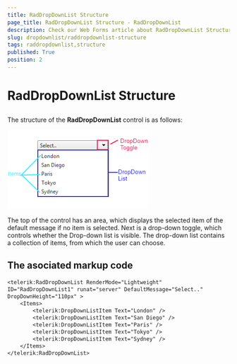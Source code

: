 ```yaml
---
title: RadDropDownList Structure
page_title: RadDropDownList Structure - RadDropDownList
description: Check our Web Forms article about RadDropDownList Structure.
slug: dropdownlist/raddropdownlist-structure
tags: raddropdownlist,structure
published: True
position: 2
---
```


# RadDropDownList Structure



## 

The structure of the **RadDropDownList** control is as follows:

![dropdownlist-overview-structure](images/dropdownlist-overview-structure.png)

The top of the control has an area, which displays the selected item of the default message if no item is selected. Next is a drop-down toggle, which controls whether the Drop-down list is visible. The drop-down list contains a collection of items, from which the user can choose.

## The asociated markup code

````ASPNET
<telerik:RadDropDownList RenderMode="Lightweight" ID="RadDropDownList1" runat="server" DefaultMessage="Select.." DropDownHeight="110px" >
	<Items>
		<telerik:DropDownListItem Text="London" />
		<telerik:DropDownListItem Text="San Diego" />
		<telerik:DropDownListItem Text="Paris" />
		<telerik:DropDownListItem Text="Tokyo" />
		<telerik:DropDownListItem Text="Sydney" />
	</Items>
</telerik:RadDropDownList>
````


